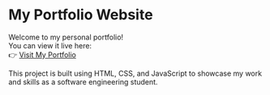 # My Portfolio Website

Welcome to my personal portfolio!  
You can view it live here:  
👉 [Visit My Portfolio](https://ababu1212.github.io/Portfolio-website/)

This project is built using HTML, CSS, and JavaScript to showcase my work and skills as a software engineering student.
